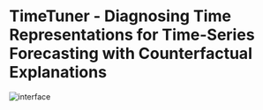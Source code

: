 # TimeTuner - Diagnosing Time Representations for Time-Series Forecasting with Counterfactual Explanations

![interface](..\\interface.png "The interface of TimeTuner. It consists of five main views: Profile View, Variable Inspector View, Temporal View, Representation View and Prediction Comparator View")
